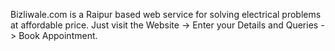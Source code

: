 Bizliwale.com is a Raipur based web service for solving electrical problems at affordable price. Just visit the Website -> Enter your Details and Queries -> Book Appointment.  
